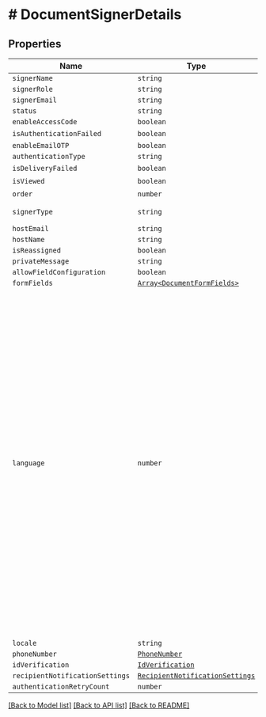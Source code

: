 # # DocumentSignerDetails



## Properties

Name | Type | Description | Notes
------------ | ------------- | ------------- | -------------
| `signerName` | ```string``` |   |  |
| `signerRole` | ```string``` |   |  |
| `signerEmail` | ```string``` |   |  |
| `status` | ```string``` |   |  |
| `enableAccessCode` | ```boolean``` |   |  |
| `isAuthenticationFailed` | ```boolean``` |   |  [default to false] |
| `enableEmailOTP` | ```boolean``` |   |  |
| `authenticationType` | ```string``` |   |  |
| `isDeliveryFailed` | ```boolean``` |   |  [default to false] |
| `isViewed` | ```boolean``` |   |  [default to false] |
| `order` | ```number``` |   |  [default to 0] |
| `signerType` | ```string``` |   |  [default to SignerTypeEnum.Signer] |
| `hostEmail` | ```string``` |   |  |
| `hostName` | ```string``` |   |  |
| `isReassigned` | ```boolean``` |   |  |
| `privateMessage` | ```string``` |   |  |
| `allowFieldConfiguration` | ```boolean``` |   |  |
| `formFields` | [```Array<DocumentFormFields>```](DocumentFormFields.md) |   |  |
| `language` | ```number``` |  &lt;p&gt;Description:&lt;/p&gt;&lt;ul&gt;&lt;li&gt;&lt;i&gt;0&lt;/i&gt; - None&lt;/li&gt;&lt;li&gt;&lt;i&gt;1&lt;/i&gt; - English&lt;/li&gt;&lt;li&gt;&lt;i&gt;2&lt;/i&gt; - Spanish&lt;/li&gt;&lt;li&gt;&lt;i&gt;3&lt;/i&gt; - German&lt;/li&gt;&lt;li&gt;&lt;i&gt;4&lt;/i&gt; - French&lt;/li&gt;&lt;li&gt;&lt;i&gt;5&lt;/i&gt; - Romanian&lt;/li&gt;&lt;li&gt;&lt;i&gt;6&lt;/i&gt; - Norwegian&lt;/li&gt;&lt;li&gt;&lt;i&gt;7&lt;/i&gt; - Bulgarian&lt;/li&gt;&lt;li&gt;&lt;i&gt;8&lt;/i&gt; - Italian&lt;/li&gt;&lt;li&gt;&lt;i&gt;9&lt;/i&gt; - Danish&lt;/li&gt;&lt;li&gt;&lt;i&gt;10&lt;/i&gt; - Polish&lt;/li&gt;&lt;li&gt;&lt;i&gt;11&lt;/i&gt; - Portuguese&lt;/li&gt;&lt;li&gt;&lt;i&gt;12&lt;/i&gt; - Czech&lt;/li&gt;&lt;li&gt;&lt;i&gt;13&lt;/i&gt; - Dutch&lt;/li&gt;&lt;li&gt;&lt;i&gt;14&lt;/i&gt; - Swedish&lt;/li&gt;&lt;li&gt;&lt;i&gt;15&lt;/i&gt; - Russian&lt;/li&gt;&lt;/ul&gt; |  |
| `locale` | ```string``` |   |  |
| `phoneNumber` | [```PhoneNumber```](PhoneNumber.md) |   |  |
| `idVerification` | [```IdVerification```](IdVerification.md) |   |  |
| `recipientNotificationSettings` | [```RecipientNotificationSettings```](RecipientNotificationSettings.md) |   |  |
| `authenticationRetryCount` | ```number``` |   |  |

[[Back to Model list]](../README.md#models) [[Back to API list]](../README.md#api-endpoints) [[Back to README]](../README.md)
